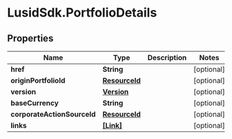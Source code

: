 # LusidSdk.PortfolioDetails

## Properties
Name | Type | Description | Notes
------------ | ------------- | ------------- | -------------
**href** | **String** |  | [optional] 
**originPortfolioId** | [**ResourceId**](ResourceId.md) |  | [optional] 
**version** | [**Version**](Version.md) |  | [optional] 
**baseCurrency** | **String** |  | [optional] 
**corporateActionSourceId** | [**ResourceId**](ResourceId.md) |  | [optional] 
**links** | [**[Link]**](Link.md) |  | [optional] 


